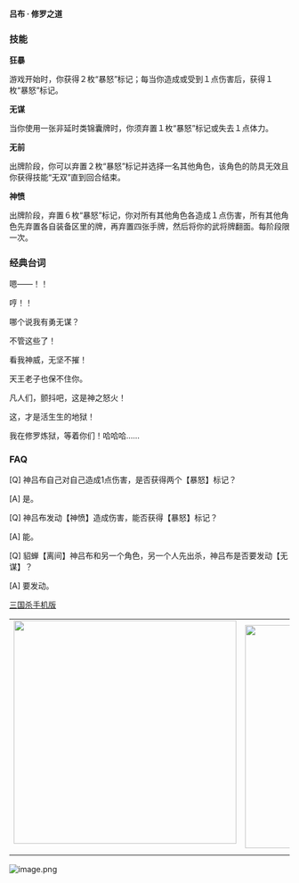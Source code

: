 
#### 吕布 · 修罗之道  

### 技能

**狂暴**

游戏开始时，你获得２枚“暴怒”标记；每当你造成或受到１点伤害后，获得１枚“暴怒”标记。

**无谋**

当你使用一张非延时类锦囊牌时，你须弃置１枚“暴怒”标记或失去１点体力。

**无前**

出牌阶段，你可以弃置２枚“暴怒”标记并选择一名其他角色，该角色的防具无效且你获得技能“无双”直到回合结束。

**神愤**

出牌阶段，弃置６枚“暴怒”标记，你对所有其他角色各造成１点伤害，所有其他角色先弃置各自装备区里的牌，再弃置四张手牌，然后将你的武将牌翻面。每阶段限一次。

### 经典台词


嗯——！！

哼！！

哪个说我有勇无谋？

不管这些了！

看我神威，无坚不摧！

天王老子也保不住你。

凡人们，颤抖吧，这是神之怒火！

这，才是活生生的地狱！

我在修罗炼狱，等着你们！哈哈哈……


### FAQ

[Q] 神吕布自己对自己造成1点伤害，是否获得两个【暴怒】标记？

[A] 是。



[Q] 神吕布发动【神愤】造成伤害，能否获得【暴怒】标记？

[A] 能。



[Q] 貂蝉【离间】神吕布和另一个角色，另一个人先出杀，神吕布是否要发动【无谋】？

[A] 要发动。


 [三国杀手机版](https://apps.apple.com/cn/app/%E4%B8%89%E5%9B%BD%E6%9D%80%E9%97%AE%E9%A2%98%E7%AD%94%E7%96%91/id527602078)
    <div style="text-align: center"><table><tr>
    <td style="text-align: center">
<img src="https://is4-ssl.mzstatic.com/image/thumb/PurpleSource116/v4/1b/38/06/1b380673-fa07-7d70-76af-cc625e8e7894/97f20edf-1616-4b93-9e88-fbaebfe22faf_page-0.jpg/460x0w.webp" height="400">
</td>
<td style="text-align: center">
<img src="https://is5-ssl.mzstatic.com/image/thumb/PurpleSource126/v4/f6/ae/05/f6ae053d-def3-e9be-a991-74954202adad/7a500a3f-0dc0-4c7a-8287-6eed7e11d2b4_page-1.jpg/460x0w.webp" height="400">
</td>
<td style="text-align: center">
<img src="https://is2-ssl.mzstatic.com/image/thumb/PurpleSource126/v4/f3/38/97/f33897de-2a22-ec13-1832-60c35c10fe7c/7fbfdcd6-9f03-45ce-8dc1-bad59b0e5f5d_page-2.jpg/460x0w.webp" height="400">
</td>
<td style="text-align: center">
<img src="https://is2-ssl.mzstatic.com/image/thumb/PurpleSource116/v4/7c/bf/db/7cbfdbb7-8d99-a661-c3a7-bc4e3fdb840a/5e805d5e-b991-4341-bdf6-233a5dd8d703_page-3.jpg/460x0w.webp" height="400">
</td>
</tr>
</table>
</div>
    
 ![image.png](https://s2.loli.net/2022/01/10/Z85EF3hBpvU41oI.png)
